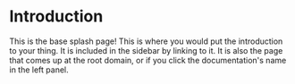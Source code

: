 # Introduction

This is the base splash page! This is where you would put the introduction to your thing. It is included in the sidebar by linking to it. It is also the page that comes up at the root domain, or if you click the documentation's name in the left panel.
